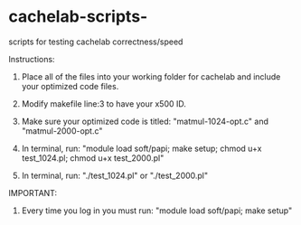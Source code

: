 cachelab-scripts-
=================

scripts for testing cachelab correctness/speed

Instructions:

1. Place all of the files into your working folder for cachelab and include your optimized code files. 

2. Modify makefile line:3 to have your x500 ID. 

3. Make sure your optimized code is titled: "matmul-1024-opt.c" and "matmul-2000-opt.c"

4. In terminal, run: "module load soft/papi; make setup; chmod u+x test_1024.pl; chmod u+x test_2000.pl"

5. In terminal, run: "./test_1024.pl" or "./test_2000.pl" 

IMPORTANT:

1. Every time you log in you must run: "module load soft/papi; make setup" 


